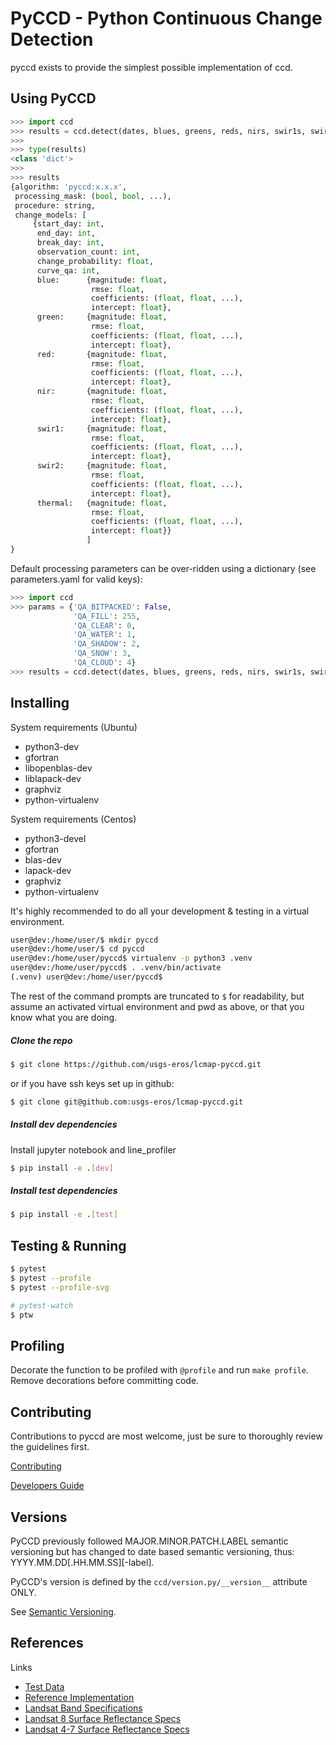 # PyCCD - Python Continuous Change Detection
pyccd exists to provide the simplest possible implementation of ccd.

## Using PyCCD
```python
>>> import ccd
>>> results = ccd.detect(dates, blues, greens, reds, nirs, swir1s, swir2s, thermals, qas)
>>>
>>> type(results)
<class 'dict'>
>>>
>>> results
{algorithm: 'pyccd:x.x.x',
 processing_mask: (bool, bool, ...),
 procedure: string,
 change_models: [
     {start_day: int,
      end_day: int,
      break_day: int,
      observation_count: int,
      change_probability: float,
      curve_qa: int,
      blue:      {magnitude: float,
                  rmse: float,
                  coefficients: (float, float, ...),
                  intercept: float},
      green:     {magnitude: float,
                  rmse: float,
                  coefficients: (float, float, ...),
                  intercept: float},
      red:       {magnitude: float,
                  rmse: float,
                  coefficients: (float, float, ...),
                  intercept: float},
      nir:       {magnitude: float,
                  rmse: float,
                  coefficients: (float, float, ...),
                  intercept: float},
      swir1:     {magnitude: float,
                  rmse: float,
                  coefficients: (float, float, ...),
                  intercept: float},
      swir2:     {magnitude: float,
                  rmse: float,
                  coefficients: (float, float, ...),
                  intercept: float},
      thermal:   {magnitude: float,
                  rmse: float,
                  coefficients: (float, float, ...),
                  intercept: float}}
                 ]
}

```

Default processing parameters can be over-ridden using a dictionary (see parameters.yaml for valid keys):  

```python
>>> import ccd
>>> params = {'QA_BITPACKED': False,
              'QA_FILL': 255,
              'QA_CLEAR': 0,
              'QA_WATER': 1,
              'QA_SHADOW': 2,
              'QA_SNOW': 3,
              'QA_CLOUD': 4}
>>> results = ccd.detect(dates, blues, greens, reds, nirs, swir1s, swir2s, thermals, qas, params=params)
```

## Installing
System requirements (Ubuntu)
* python3-dev
* gfortran
* libopenblas-dev
* liblapack-dev
* graphviz
* python-virtualenv

System requirements (Centos)
* python3-devel
* gfortran
* blas-dev
* lapack-dev
* graphviz
* python-virtualenv

It's highly recommended to do all your development & testing in a virtual environment.
```bash
user@dev:/home/user/$ mkdir pyccd
user@dev:/home/user/$ cd pyccd
user@dev:/home/user/pyccd$ virtualenv -p python3 .venv
user@dev:/home/user/pyccd$ . .venv/bin/activate
(.venv) user@dev:/home/user/pyccd$
```

The rest of the command prompts are truncated to ```$``` for readability, but assume an activated virtual environment and pwd as above, or that you know what you are doing.

##### Clone the repo
```bash
$ git clone https://github.com/usgs-eros/lcmap-pyccd.git
```
or if you have ssh keys set up in github:
```bash
$ git clone git@github.com:usgs-eros/lcmap-pyccd.git
```

##### Install dev dependencies
Install jupyter notebook and line_profiler
```bash
$ pip install -e .[dev]
```

##### Install test dependencies
```bash
$ pip install -e .[test]
```

## Testing & Running
```bash
$ pytest
$ pytest --profile
$ pytest --profile-svg

# pytest-watch
$ ptw
```

## Profiling
Decorate the function to be profiled with ```@profile``` and
run ```make profile```.  Remove decorations before committing code.


## Contributing
Contributions to pyccd are most welcome, just be sure to thoroughly review the guidelines first.

[Contributing](docs/CONTRIBUTING.md)

[Developers Guide](docs/DEVELOPING.md)

## Versions
PyCCD previously followed MAJOR.MINOR.PATCH.LABEL semantic versioning but has
changed to date based semantic versioning, thus: YYYY.MM.DD[.HH.MM.SS][-label].

PyCCD's version is defined by the ```ccd/version.py/__version__``` attribute
ONLY.

See [Semantic Versioning](http://semver.org/).
## References

Links
* [Test Data](docs/TestData.md)
* [Reference Implementation](https://github.com/USGS-EROS/matlab-ccdc/blob/master/TrendSeasonalFit_v12_30ARDLine.m)
* [Landsat Band Specifications](http://landsat.usgs.gov/band_designations_landsat_satellites.php)
* [Landsat 8 Surface Reflectance Specs](http://landsat.usgs.gov/documents/provisional_lasrc_product_guide.pdf)
* [Landsat 4-7 Surface Reflectance Specs](http://landsat.usgs.gov/documents/cdr_sr_product_guide.pdf)
